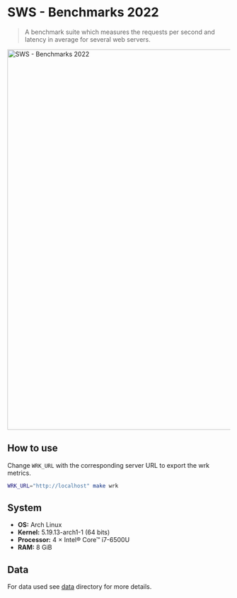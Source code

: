 # SWS - Benchmarks 2022

> A benchmark suite which measures the requests per second and latency in average for several web servers.

<img title="SWS - Benchmarks 2022" src="data/sws_benchmarks.png" width="860">

## How to use

Change `WRK_URL` with the corresponding server URL to export the wrk metrics.

```sh
WRK_URL="http://localhost" make wrk
```

## System

- **OS:** Arch Linux
- **Kernel:** 5.19.13-arch1-1 (64 bits)
- **Processor:** 4 × Intel® Core™ i7-6500U
- **RAM:** 8 GiB

## Data

For data used see [data](./data/) directory for more details.
